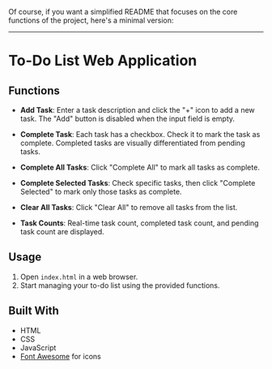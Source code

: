 Of course, if you want a simplified README that focuses on the core functions of the project, here's a minimal version:

---

# To-Do List Web Application

## Functions

- **Add Task**: Enter a task description and click the "+" icon to add a new task. The "Add" button is disabled when the input field is empty.

- **Complete Task**: Each task has a checkbox. Check it to mark the task as complete. Completed tasks are visually differentiated from pending tasks.

- **Complete All Tasks**: Click "Complete All" to mark all tasks as complete.

- **Complete Selected Tasks**: Check specific tasks, then click "Complete Selected" to mark only those tasks as complete.

- **Clear All Tasks**: Click "Clear All" to remove all tasks from the list.

- **Task Counts**: Real-time task count, completed task count, and pending task count are displayed.

## Usage

1. Open `index.html` in a web browser.
2. Start managing your to-do list using the provided functions.

## Built With

- HTML
- CSS
- JavaScript
- [Font Awesome](https://fontawesome.com/) for icons
